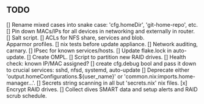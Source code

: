 ## TODO

[] Rename mixed cases into snake case: 'cfg.homeDir', 'git-home-repo', etc.
[] Pin down MACs/IPs for all devices in networking and externally in router.
[] Salt script.
[] ACLs for NFS share, services and blob.  
   Apparmor profiles.
[] nix tests before update appliance.
[] Network auditing, carnary.
[] IPsec for known services/hosts.
[] Update flake.lock in auto-update.
[] Create OMPL.
[] Script to partition new RAID drives.
[] Health check: known IP/MAC assigned?
[] create cfg.debug bool and pass it down to crucial services: sshd, nfsd, systemd, auto-update
[] Deprecate either 'output.homeConfigurations.${user_name}' or 'common.nix:imports.home-manager...'.
[] Secrets string scanning in all but 'secrets.nix' nix files.
[x] Encrypt RAID drives.
[] Collect dives SMART data and setup alerts and RAID scrub schedule.
